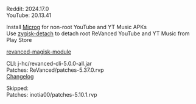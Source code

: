 Reddit: 2024.17.0  
YouTube: 20.13.41  

Install [Microg](https://github.com/ReVanced/GmsCore/releases) for non-root YouTube and YT Music APKs  
Use [zygisk-detach](https://github.com/j-hc/zygisk-detach) to detach root ReVanced YouTube and YT Music from Play Store  

[revanced-magisk-module](https://github.com/j-hc/revanced-magisk-module)
  
CLI: j-hc/revanced-cli-5.0.0-all.jar  
Patches: ReVanced/patches-5.37.0.rvp  
[Changelog](https://github.com/ReVanced/revanced-patches/releases/tag/v5.37.0)  

Skipped:  
Patches: inotia00/patches-5.10.1.rvp        
